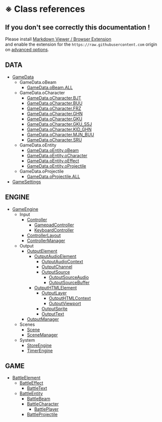 # &#8251; Class references

## If you don't see correctly this documentation !

Please install [Markdown Viewer / Browser Extension](https://github.com/simov/markdown-viewer#markdown-viewer--browser-extension)  
and enable the extension for the ```https://raw.githubusercontent.com``` origin on [advanced options](https://github.com/simov/markdown-viewer#advanced-options).

## DATA
- [GameData](GameData.md)
    - GameData.oBeam
        - [GameData.oBeam.ALL](GameData.oBeam.ALL.md)
    - GameData.oCharacter
        - [GameData.oCharacter.BJT](GameData.oCharacter.BJT.md)
        - [GameData.oCharacter.BUU](GameData.oCharacter.BUU.md)
        - [GameData.oCharacter.FRZ](GameData.oCharacter.FRZ.md)
        - [GameData.oCharacter.GHN](GameData.oCharacter.GHN.md)
        - [GameData.oCharacter.GKU](GameData.oCharacter.GKU.md)
        - [GameData.oCharacter.GKU_SSJ](GameData.oCharacter.GKU_SSJ.md)
        - [GameData.oCharacter.KID_GHN](GameData.oCharacter.KID_GHN.md)
        - [GameData.oCharacter.MJN_BUU](GameData.oCharacter.MJN_BUU.md)
        - [GameData.oCharacter.SRU](GameData.oCharacter.SRU.md)
    - GameData.oEntity
        - [GameData.oEntity.oBeam](GameData.oEntity.oBeam.md)
        - [GameData.oEntity.oCharacter](GameData.oEntity.oCharacter.md)
        - [GameData.oEntity.oEffect](GameData.oEntity.oEffect.md)
        - [GameData.oEntity.oProjectile](GameData.oEntity.oProjectile.md)
    - GameData.oProjectile
        - [GameData.oProjectile.ALL](GameData.oProjectile.ALL.md)
- [GameSettings](GameSettings.md)

## ENGINE
- [GameEngine](GameEngine.md)
    - Input
        - [Controller](Controller.md)
            - [GamepadController](GamepadController.md)
            - [KeyboardController](KeyboardController.md)
        - [ControllerLayout](ControllerLayout.md)
        - [ControllerManager](ControllerManager.md)
    - Output
        - [OutputElement](OutputElement.md)
            - [OutputAudioElement](OutputAudioElement.md)
                - [OutputAudioContext](OutputAudioContext.md)
                - [OutputChannel](OutputChannel.md)
                - [OutputSource](OutputSource.md)
                    - [OutputSourceAudio](OutputSourceAudio.md)
                    - [OutputSourceBuffer](OutputSourceBuffer.md)
            - [OutputHTMLElement](OutputHTMLElement.md)
                - [OutputLayer](OutputLayer.md)
                    - [OutputHTMLContext](OutputHTMLContext.md)
                    - [OutputViewport](OutputViewport.md)
                - [OutputSprite](OutputSprite.md)
                - [OutputText](OutputText.md)
        - [OutputManager](OutputManager.md)
    - Scenes
        - [Scene](Scene.md)
        - [SceneManager](SceneManager.md)
    - System
        - [StoreEngine](StoreEngine.md)
        - [TimerEngine](TimerEngine.md)

## GAME
- [BattleElement](BattleElement.md)
    - [BattleEffect](BattleEffect.md)
        - [BattleText](BattleText.md)
    - [BattleEntity](BattleEntity.md)
        - [BattleBeam](BattleBeam.md)
        - [BattleCharacter](BattleCharacter.md)
            - [BattlePlayer](BattlePlayer.md)
        - [BattleProjectile](BattleProjectile.md)

<link rel="stylesheet" href="../_doc.css" />